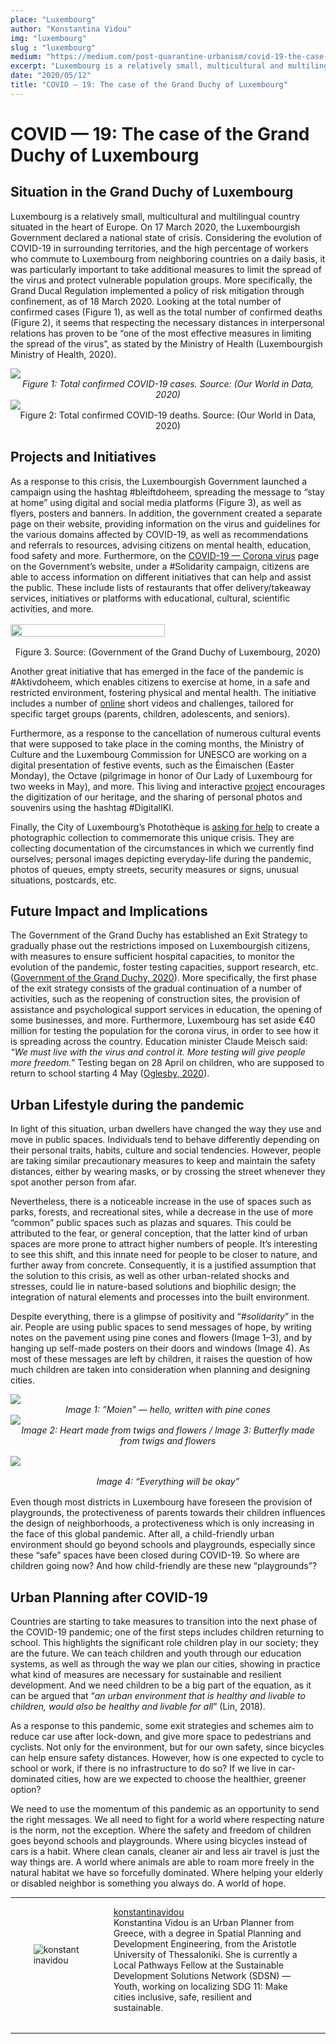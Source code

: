 ```yaml
---
place: "Luxembourg"
author: "Konstantina Vidou"
img: "luxembourg"
slug : "luxembourg"
medium: "https://medium.com/post-quarantine-urbanism/covid-19-the-case-of-the-grand-duchy-of-luxembourg-f4bfd2ff657c"
excerpt: "Luxembourg is a relatively small, multicultural and multilingual country situated in the heart of Europe. On 17 March 2020, the Luxembourgish Government declared a national state of crisis. Considering the evolution of COVID-19..."
date: "2020/05/12"
title: "COVID — 19: The case of the Grand Duchy of Luxembourg"
---
```

COVID — 19: The case of the Grand Duchy of Luxembourg
=====================================================

## Situation in the Grand Duchy of Luxembourg

Luxembourg is a relatively small, multicultural and multilingual country situated in the heart of Europe. On 17 March 2020, the Luxembourgish Government declared a national state of crisis. Considering the evolution of COVID-19 in surrounding territories, and the high percentage of workers who commute to Luxembourg from neighboring countries on a daily basis, it was particularly important to take additional measures to limit the spread of the virus and protect vulnerable population groups. More specifically, the Grand Ducal Regulation implemented a policy of risk mitigation through confinement, as of 18 March 2020. Looking at the total number of confirmed cases (Figure 1), as well as the total number of confirmed deaths (Figure 2), it seems that respecting the necessary distances in interpersonal relations has proven to be “one of the most effective measures in limiting the spread of the virus”, as stated by the Ministry of Health (Luxembourgish Ministry of Health, 2020).

<img class="s t u ht ai" src="https://miro.medium.com/max/1400/0*_Oc1BuCixQmmBYzR"/>

<div style="text-align: center">
    <i>Figure 1: Total confirmed COVID-19 cases. Source: (Our World in Data, 2020)</i>
</div>

<img class="s t u ht ai" src="https://miro.medium.com/max/1400/0*O8FIKcy0cjpYWJkn"/>

<div style="text-align: center">
    Figure 2: Total confirmed COVID-19 deaths. Source: (Our World in Data, 2020)
</div>


## Projects and Initiatives

As a response to this crisis, the Luxembourgish Government launched a campaign using the hashtag #bleiftdoheem, spreading the message to “stay at home” using digital and social media platforms (Figure 3), as well as flyers, posters and banners. In addition, the government created a separate page on their website, providing information on the virus and guidelines for the various domains affected by COVID-19, as well as recommendations and referrals to resources, advising citizens on mental health, education, food safety and more. Furthermore, on the [COVID-19 — Corona virus](https://www.vdl.lu/fr/la-ville/coronavirus-covid-19/solidarite) page on the Government’s website, under a #Solidarity campaign, citizens are able to access information on different initiatives that can help and assist the public. These include lists of restaurants that offer delivery/takeaway services, initiatives or platforms with educational, cultural, scientific activities, and more.

<div style="display: flex; margin: 1rem auto">
<img class="s t u ht ai" src="https://miro.medium.com/max/1114/0*5q0X1X1acby5sJ1y" style="width:70%"/>
</div>

<div style="text-align: center">
    Figure 3. Source: (Government of the Grand Duchy of Luxembourg, 2020)
</div>

Another great initiative that has emerged in the face of the pandemic is #Aktivdoheem, which enables citizens to exercise at home, in a safe and restricted environment, fostering physical and mental health. The initiative includes a number of [online](https://aktivdoheem.lu/fr/) short videos and challenges, tailored for specific target groups (parents, children, adolescents, and seniors).

Furthermore, as a response to the cancellation of numerous cultural events that were supposed to take place in the coming months, the Ministry of Culture and the Luxembourg Commission for UNESCO are working on a digital presentation of festive events, such as the Éimaischen (Easter Monday), the Octave (pilgrimage in honor of Our Lady of Luxembourg for two weeks in May), and more. This living and interactive [project](https://coronavirus.gouvernement.lu/en/actualites.gouvernement%2Ben%2Bactualites%2Btoutes_actualites%2Bcommuniques%2B2020%2B04-avril%2B29-octave-digital.html) encourages the digitization of our heritage, and the sharing of personal photos and souvenirs using the hashtag #DigitalIKI.

Finally, the City of Luxembourg’s Photothèque is [asking for help](https://www.vdl.lu/en/news/help-us-create-a-photo-archive-and-a-collection-objects) to create a photographic collection to commemorate this unique crisis. They are collecting documentation of the circumstances in which we currently find ourselves; personal images depicting everyday-life during the pandemic, photos of queues, empty streets, security measures or signs, unusual situations, postcards, etc.

## Future Impact and Implications

The Government of the Grand Duchy has established an Exit Strategy to gradually phase out the restrictions imposed on Luxembourgish citizens, with measures to ensure sufficient hospital capacities, to monitor the evolution of the pandemic, foster testing capacities, support research, etc. ([Government of the Grand Duchy, 2020](https://msan.gouvernement.lu/dam-assets/covid-19/exit/en/Corona-EXIT-A4-2020-04-15-EN.jpg)). More specifically, the first phase of the exit strategy consists of the gradual continuation of a number of activities, such as the reopening of construction sites, the provision of assistance and psychological support services in education, the opening of some businesses, and more. Furthermore, Luxembourg has set aside €40 million for testing the population for the corona virus, in order to see how it is spreading across the country. Education minister Claude Meisch said: _“We must live with the virus and control it. More testing will give people more freedom.”_ Testing began on 28 April on children, who are supposed to return to school starting 4 May ([Oglesby, 2020](https://luxtimes.lu/luxembourg/40541-luxembourg-earmarks-40m-to-test-entire-population-for-coronavirus)).

## Urban Lifestyle during the pandemic

In light of this situation, urban dwellers have changed the way they use and move in public spaces. Individuals tend to behave differently depending on their personal traits, habits, culture and social tendencies. However, people are taking similar precautionary measures to keep and maintain the safety distances, either by wearing masks, or by crossing the street whenever they spot another person from afar.

Nevertheless, there is a noticeable increase in the use of spaces such as parks, fοrests, and recreational sites, while a decrease in the use of more “common” public spaces such as plazas and squares. This could be attributed to the fear, or general conception, that the latter kind of urban spaces are more prone to attract higher numbers of people. It’s interesting to see this shift, and this innate need for people to be closer to nature, and further away from concrete. Consequently, it is a justified assumption that the solution to this crisis, as well as other urban-related shocks and stresses, could lie in nature-based solutions and biophilic design; the integration of natural elements and processes into the built environment.

Despite everything, there is a glimpse of positivity and “_#solidarity_” in the air. People are using public spaces to send messages of hope, by writing notes on the pavement using pine cones and flowers (Image 1–3), and by hanging up self-made posters on their doors and windows (Image 4). As most of these messages are left by children, it raises the question of how much children are taken into consideration when planning and designing cities.

<img class="s t u ht ai" src="https://miro.medium.com/max/1400/0*psUyshDldgYO-VPR"/>

<div style="text-align: center">
    <i>Image 1: ”Moien” — hello, written with pine cones</i>
</div>

<img class="s t u ht ai" src="https://miro.medium.com/max/1400/1*mJxFOvwcBzDuzZtSVVs-QQ.png"/>

<div style="text-align: center; margin-bottom: 1rem">
    <i>Image 2: Heart made from twigs and flowers / Image 3: Butterfly made from twigs and flowers</i>
</div>

<img class="s t u ht ai" src="https://miro.medium.com/max/1288/0*O8Q3otlotc3e6DtS"/>

<div style="text-align: center; margin-top: 1rem; margin-bottom: 1rem">
    <i>Image 4: “Everything will be okay”</i>
</div>

Even though most districts in Luxembourg have foreseen the provision of playgrounds, the protectiveness of parents towards their children influences the design of neighborhoods, a protectiveness which is only increasing in the face of this global pandemic. After all, a child-friendly urban environment should go beyond schools and playgrounds, especially since these “safe” spaces have been closed during COVID-19. So where are children going now? And how child-friendly are these new “playgrounds”?

## Urban Planning after COVID-19

Countries are starting to take measures to transition into the next phase of the COVID-19 pandemic; one of the first steps includes children returning to school. This highlights the significant role children play in our society; they are the future. We can teach children and youth through our education systems, as well as through the way we plan our cities, showing in practice what kind of measures are necessary for sustainable and resilient development. And we need children to be a big part of the equation, as it can be argued that “_an urban environment that is healthy and livable to children, would also be healthy and livable for all_” (Lin, 2018).

As a response to this pandemic, some exit strategies and schemes aim to reduce car use after lock-down, and give more space to pedestrians and cyclists. Not only for the environment, but for our own safety, since bicycles can help ensure safety distances. However, how is one expected to cycle to school or work, if there is no infrastructure to do so? If we live in car-dominated cities, how are we expected to choose the healthier, greener option?

We need to use the momentum of this pandemic as an opportunity to send the right messages. We all need to fight for a world where respecting nature is the norm, not the exception. Where the safety and freedom of children goes beyond schools and playgrounds. Where using bicycles instead of cars is a habit. Where clean canals, cleaner air and less air travel is just the way things are. A world where animals are able to roam more freely in the natural habitat we have so forcefully dominated. Where helping your elderly or disabled neighbor is something you always do. A world of hope.


* * *
  
<div style="display:flex; align-items: center; justify-content: space-evenly; margin-bottom: 2rem">
    <div style="margin-right:1rem; width:15%">
        <img  alt="konstantinavidou" src="https://miro.medium.com/fit/c/96/96/0*qUi31Ik6r0ZGQ3wz"/><br/>
        <br/>
    </div>
    <div style="width: 60%;">
    <a href="https://medium.com/@konstantinavidou?source=post_page-----f4bfd2ff657c----------------------">konstantinavidou</a>
    <br/>
    Konstantina Vidou is an Urban Planner from Greece, with a degree in Spatial Planning and Development Engineering, from the Aristotle University of Thessaloniki. She is currently a Local Pathways Fellow at the Sustainable Development Solutions Network (SDSN) — Youth, working on localizing SDG 11: Make cities inclusive, safe, resilient and sustainable.
    </div>
</div>

* * *